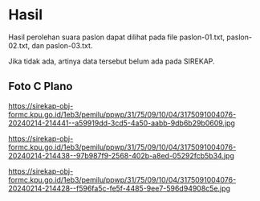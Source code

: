 # Hasil

Hasil perolehan suara paslon dapat dilihat pada file paslon-01.txt, paslon-02.txt, dan paslon-03.txt.

Jika tidak ada, artinya data tersebut belum ada pada SIREKAP.

## Foto C Plano

https://sirekap-obj-formc.kpu.go.id/1eb3/pemilu/ppwp/31/75/09/10/04/3175091004076-20240214-214441--a59919dd-3cd5-4a50-aabb-9db6b29b0609.jpg

https://sirekap-obj-formc.kpu.go.id/1eb3/pemilu/ppwp/31/75/09/10/04/3175091004076-20240214-214438--97b987f9-2568-402b-a8ed-05292fcb5b34.jpg

https://sirekap-obj-formc.kpu.go.id/1eb3/pemilu/ppwp/31/75/09/10/04/3175091004076-20240214-214428--f596fa5c-fe5f-4485-9ee7-596d94908c5e.jpg
